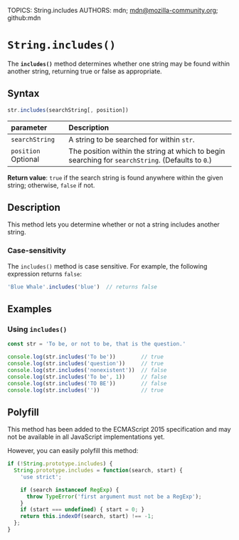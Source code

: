 TOPICS: String.includes
AUTHORS: mdn; mdn@mozilla-community.org; github:mdn

# `String.includes()`

The **`includes()`** method determines whether one string may be found within another string,
returning true or false as appropriate.

## Syntax

```javascript
str.includes(searchString[, position])
```

| parameter | Description |
| :-- | :-- |
| `searchString` | A string to be searched for within `str`. |
| `position` Optional | The position within the string at which to begin searching for `searchString`. (Defaults to `0`.) |

**Return value**: `true` if the search string is found anywhere within the given string; otherwise,
`false` if not.

## Description

This method lets you determine whether or not a string includes another string.

### Case-sensitivity

The `includes()` method is case sensitive. For example, the following expression returns `false`:

```javascript
'Blue Whale'.includes('blue')  // returns false
```

## Examples

### Using `includes()`

```javascript
const str = 'To be, or not to be, that is the question.'

console.log(str.includes('To be'))        // true
console.log(str.includes('question'))     // true
console.log(str.includes('nonexistent'))  // false
console.log(str.includes('To be', 1))     // false
console.log(str.includes('TO BE'))        // false
console.log(str.includes(''))             // true
```

## Polyfill

This method has been added to the ECMAScript 2015 specification and may not be available in all
JavaScript implementations yet.

However, you can easily polyfill this method:

```javascript
if (!String.prototype.includes) {
  String.prototype.includes = function(search, start) {
    'use strict';

    if (search instanceof RegExp) {
      throw TypeError('first argument must not be a RegExp');
    }
    if (start === undefined) { start = 0; }
    return this.indexOf(search, start) !== -1;
  };
}
```
